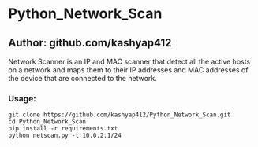 # Python_Network_Scan
## Author: github.com/kashyap412

Network Scanner is an IP and MAC scanner that detect all the active hosts on a network and maps them to their IP addresses and MAC addresses of the device that are connected to the network.


### Usage:
```
git clone https://github.com/kashyap412/Python_Network_Scan.git
cd Python_Network_Scan
pip install -r requirements.txt
python netscan.py -t 10.0.2.1/24
```
